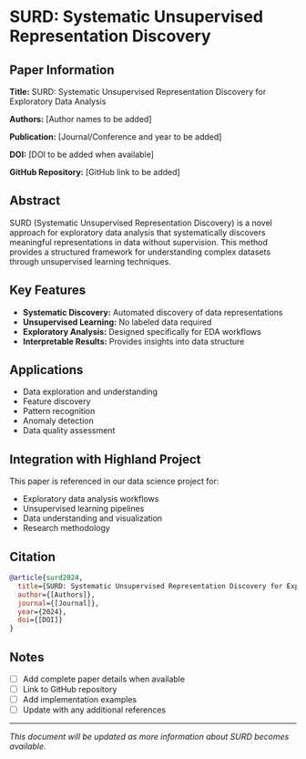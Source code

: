 # SURD: Systematic Unsupervised Representation Discovery

## Paper Information

**Title:** SURD: Systematic Unsupervised Representation Discovery for Exploratory Data Analysis

**Authors:** [Author names to be added]

**Publication:** [Journal/Conference and year to be added]

**DOI:** [DOI to be added when available]

**GitHub Repository:** [GitHub link to be added]

## Abstract

SURD (Systematic Unsupervised Representation Discovery) is a novel approach for exploratory data analysis that systematically discovers meaningful representations in data without supervision. This method provides a structured framework for understanding complex datasets through unsupervised learning techniques.

## Key Features

- **Systematic Discovery:** Automated discovery of data representations
- **Unsupervised Learning:** No labeled data required
- **Exploratory Analysis:** Designed specifically for EDA workflows
- **Interpretable Results:** Provides insights into data structure

## Applications

- Data exploration and understanding
- Feature discovery
- Pattern recognition
- Anomaly detection
- Data quality assessment

## Integration with Highland Project

This paper is referenced in our data science project for:
- Exploratory data analysis workflows
- Unsupervised learning pipelines
- Data understanding and visualization
- Research methodology

## Citation

```bibtex
@article{surd2024,
  title={SURD: Systematic Unsupervised Representation Discovery for Exploratory Data Analysis},
  author={[Authors]},
  journal={[Journal]},
  year={2024},
  doi={[DOI]}
}
```

## Notes

- [ ] Add complete paper details when available
- [ ] Link to GitHub repository
- [ ] Add implementation examples
- [ ] Update with any additional references

---

*This document will be updated as more information about SURD becomes available.* 